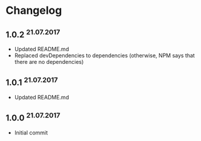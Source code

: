 # Changelog

## 1.0.2 <sup>21.07.2017</sup>
- Updated README.md
- Replaced devDependencies to dependencies (otherwise, NPM says that there are no dependencies)

## 1.0.1 <sup>21.07.2017</sup>
- Updated README.md

## 1.0.0 <sup>21.07.2017</sup>
- Initial commit